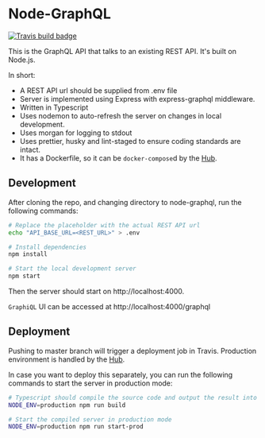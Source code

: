 # Node-GraphQL

[![Travis build badge](https://api.travis-ci.org/scriptype/graphql-presentation-node-graphql.svg?branch=master&status=passed)](https://travis-ci.org/github/scriptype/graphql-presentation-node-graphql)

This is the GraphQL API that talks to an existing REST API. It's built on Node.js.

In short:

- A REST API url should be supplied from .env file
- Server is implemented using Express with express-graphql middleware.
- Written in Typescript
- Uses nodemon to auto-refresh the server on changes in local development.
- Uses morgan for logging to stdout
- Uses prettier, husky and lint-staged to ensure coding standards are intact.
- It has a Dockerfile, so it can be `docker-compose`d by the [Hub](https://github.com/scriptype/graphql-presentation-hub).

## Development

After cloning the repo, and changing directory to node-graphql, run the following commands:

```sh
# Replace the placeholder with the actual REST API url
echo "API_BASE_URL=<REST_URL>" > .env

# Install dependencies
npm install

# Start the local development server
npm start
```

Then the server should start on http://localhost:4000.

`GraphiQL` UI can be accessed at http://localhost:4000/graphql

## Deployment

Pushing to master branch will trigger a deployment job in Travis. Production
environment is handled by the [Hub](https://github.com/scriptype/graphql-presentation-hub).

In case you want to deploy this separately, you can run the following commands to
start the server in production mode:

```sh
# Typescript should compile the source code and output the result into build folder
NODE_ENV=production npm run build

# Start the compiled server in production mode
NODE_ENV=production npm run start-prod
```
